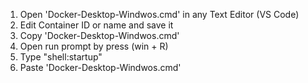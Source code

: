 1. Open 'Docker-Desktop-Windwos.cmd' in any Text Editor (VS Code)
2. Edit Container ID or name and save it
3. Copy 'Docker-Desktop-Windwos.cmd'
4. Open run prompt by press (win + R)
5. Type "shell:startup"
6. Paste 'Docker-Desktop-Windwos.cmd'